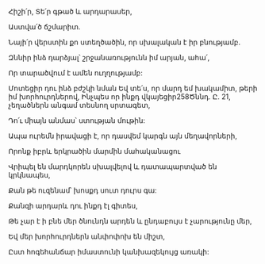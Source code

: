 Հիշի՛ր, Տե՛ր գթած և արդարասեր,

Աստվա՛ծ ճշմարիտ.

Նայի՛ր վերստին քո ստեղծածին, որ սխալական է իր բնությամբ.

Զննիր ինձ դարձյալ՝ շրջանառությունն իմ արյան, ահա՛,

Որ տարածվում է ամեն ուղղությամբ:

Մոտեցիր դու ինձ բժշկի նման Եվ տե՛ս, որ մարդ եմ խակամիտ, թերի իմ խորհուրդներով, Ինչպես որ ինքդ վկայեցիր258Ծննդ. Ը. 21, չեղածներն անգամ տեսնող սրտագետ,

Դո՛ւ միայն անմաս՝ ստության մութին:

Ապա ուրեմն իրավացի է, որ դասվեմ կարգն այն մեղավորների,

Որոնք իբրև երկրածին մարմին մահականացու

Վրիպել են մարդկորեն սխալվելով և դատապարտված են կրկնապես,

Քան թե ուզենամ՝ խոսքդ սուտ դուրս գա:

Քանզի արդարև դու ինքդ էլ գիտես,

Թե չար է ի բնե մեր ծնունդն արդեն և ընդաբույս է չարությունը մեր,

Եվ մեր խորհուրդներն անփոփոխ են միշտ,

Ըստ հոգեհանճար իմաստունի կանխազեկույց առակի: